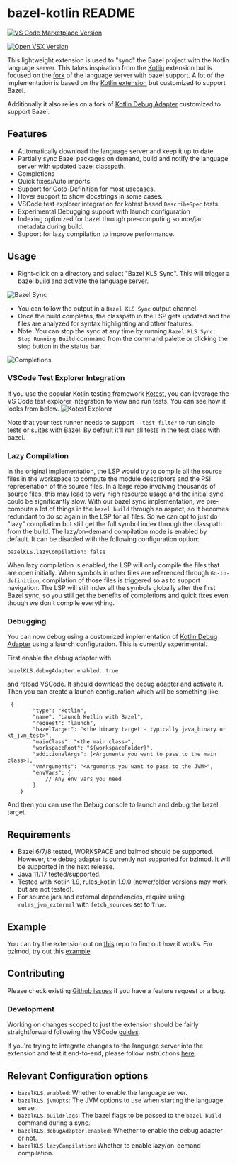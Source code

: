 # bazel-kotlin README
<!-- VS Code Marketplace -->
[![VS Code Marketplace Version](https://img.shields.io/badge/VS%20Code%20Marketplace-v0.5.1-blue?logo=visual-studio-code)](https://marketplace.visualstudio.com/items?itemName=Brex.bazel-kotlin)

<!-- Open VSX Registry -->
[![Open VSX Version](https://img.shields.io/open-vsx/v/Brex/bazel-kotlin)](https://open-vsx.org/extension/Brex/bazel-kotlin)

This lightweight extension is used to "sync" the Bazel project with the Kotlin language server. This takes inspiration from the [Kotlin](https://github.com/fwcd/vscode-kotlin) extension but is focused on the [fork](https://github.com/brexhq/kotlin-language-server-bazel-support) of the language server with bazel support. A lot of the implementation is based on the [Kotlin extension](https://github.com/fwcd/vscode-kotlin) but customized to support Bazel.

Additionally it also relies on a fork of [Kotlin Debug Adapter](https://github.com/fwcd/kotlin-debug-adapter) customized to support Bazel.

## Features

- Automatically download the language server and keep it up to date.
- Partially sync Bazel packages on demand, build and notify the language server with updated bazel classpath.
- Completions
- Quick fixes/Auto imports
- Support for Goto-Definition for most usecases.
- Hover support to show docstrings in some cases.
- VSCode test explorer integration for kotest based `DescribeSpec` tests.
- Experimental Debugging support with launch configuration
- Indexing optimized for bazel through pre-computing source/jar metadata during build.
- Support for lazy compilation to improve performance.

## Usage

- Right-click on a directory and select "Bazel KLS Sync". This will trigger a bazel build and activate the language server.

![Bazel Sync](resources/usage.png)
- You can follow the output in a `Bazel KLS Sync` output channel.
- Once the build completes, the classpath in the LSP gets updated and the files are analyzed for syntax highlighting and other features.
- Note: You can stop the sync at any time by running `Bazel KLS Sync: Stop Running Build` command from the command palette or clicking the stop button in the status bar.

![Completions](resources/completion.png)

### VSCode Test Explorer Integration
If you use the popular Kotlin testing framework [Kotest](https://github.com/kotest/kotest), you can leverage the VS Code test explorer integration to view and run tests. You can see how it looks from below.
![Kotest Explorer](resources/kotest-vscode.png)

Note that your test runner needs to support `--test_filter` to run single tests or suites with Bazel. By default it'll run all tests in the test class with bazel.

### Lazy Compilation

In the original implementation, the LSP would try to compile all the source files in the workspace to compute the module descriptors and the PSI represenation of the source files. In a large repo involving thousands of source files, this may lead to very high resource usage and the initial sync could be significantly slow. With our bazel sync implementation, we pre-compute a lot of things in the `bazel build` through an aspect, so it becomes redundant to do so again in the LSP for all files. So we can opt to just do "lazy" compliation but still get the full symbol index through the classpath from the build. The lazy/on-demand compilation mode is enabled by default. It can be disabled with the following configuration option:
```
bazelKLS.lazyCompilation: false
```

When lazy compilation is enabled, the LSP will only compile the files that are open initially. When symbols in other files are referenced through `Go-to-definition`, compilation of those files is triggered so as to support navigation. The LSP will still index all the symbols globally after the first Bazel sync, so you still get the benefits of completions and quick fixes even though we don't compile everything. 

### Debugging
You can now debug using a customized implementation of [Kotlin Debug Adapter](https://github.com/fwcd/kotlin-debug-adapter) using a launch configuration. This is currently experimental.

First enable the debug adapter with
```
bazelKLS.debugAdapter.enabled: true
```

and reload VSCode. It should download the debug adapter and activate it. Then you can create a launch configuration which will be something like

```
 {
        "type": "kotlin",
        "name": "Launch Kotlin with Bazel",
        "request": "launch",
        "bazelTarget": "<the binary target - typically java_binary or kt_jvm_test>",
        "mainClass": "<the main class>",
        "workspaceRoot": "${workspaceFolder}",
        "additionalArgs": [<Arguments you want to pass to the main class>],
        "vmArguments": "<Arguments you want to pass to the JVM>",
        "envVars": {
            // Any env vars you need 
        }
    }
```

And then you can use the Debug console to launch and debug the bazel target.

## Requirements
- Bazel 6/7/8 tested, WORKSPACE and bzlmod should be supported. However, the debug adapter is currently not supported for bzlmod. It will be supported in the next release.
- Java 11/17 tested/supported.
- Tested with Kotlin 1.9, rules_kotlin 1.9.0 (newer/older versions may work but are not tested).
- For source jars and external dependencies, require using `rules_jvm_external` with `fetch_sources` set to `True`.


## Example
You can try the extension out on [this](https://github.com/brexhq/bazel-kls-example) repo to find out how it works. For bzlmod, try out this [example](https://github.com/smocherla-brex/bazel-kls-bzlmod-example).

## Contributing
Please check existing [Github issues](https://github.com/brexhq/bazel-kotlin/issues) if you have a feature request or a bug.

### Development
Working on changes scoped to just the extension should be fairly straightforward following the VSCode [guides](https://code.visualstudio.com/api/extension-guides/overview).

If you're trying to integrate changes to the language server into the extension and test it end-to-end, please follow instructions [here](https://github.com/brexhq/kotlin-language-server-bazel-support/blob/main/DEVELOPMENT.md).


## Relevant Configuration options

- `bazelKLS.enabled`: Whether to enable the language server.
- `bazelKLS.jvmOpts`: The JVM options to use when starting the language server.
- `bazelKLS.buildFlags`: The bazel flags to be passed to the `bazel build` command during a sync.
- `bazelKLS.debugAdapter.enabled`: Whether to enable the debug adapter or not.
- `bazelKLS.lazyCompilation`: Whether to enable lazy/on-demand compilation.

